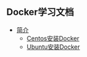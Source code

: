 ## Docker学习文档

* [简介]()
    * [Centos安装Docker](install/Centos7-install.md)
    * [Ubuntu安装Docker](install/Ubuntu-16.04-install.md)
